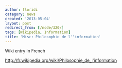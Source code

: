 ```yaml
---
author: floridi
category: news
created: '2013-05-04'
layout: post
redirect_from: [/node/320/]
tags: [Wikipedia, Information]
title: 'Misc: Philosophie de l''information'
---
```

Wiki entry in French

<http://fr.wikipedia.org/wiki/Philosophie_de_l'information>

